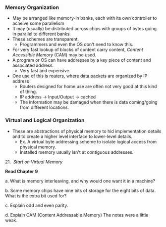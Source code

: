 ### Memory Organization
- May be arranged like memory-in banks, each with its own controller to acheive some parallelism
- It may (usually) be distributed across chips with groups of bytes going in parallel to different banks.
- These schemes are transparent.
	- Programmers and even the OS don't need to know this.
- For very fast lookup of blocks of content carry content, *Content Accessible Memory* (CAM) may be used.
- A program or OS can have addresses by a key piece of content and associated address.
	- Very fast and expensive.
- One use of this is routers, where data packets are organized by IP address
	- Routers designed for home use are often not very good at this kind of thing.
	- IP address -> Input/Output -> cached
	- The information may be damaged when there is data coming/going from different locations.
### Virtual and Logical Organization
- These are abstractions of physical memory to hid implementation details and to create a higher level interface to lower-level details.
	- Ex. A virtual byte addressing scheme to isolate logical access from physical memory.
	- Installed memory usually isn't at contiguous addresses.






21.  _Start on Virtual Memory_

**Read Chapter 9**

a. What is memory interleaving, and why would one want it in a machine?

b. Some memory chips have nine bits of storage for the eight bits of data. What is the extra bit used for?

c. Explain odd and even parity.

d. Explain CAM (Content Addressable Memory) The notes were a little weak.